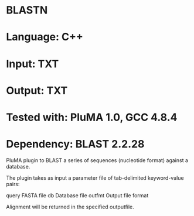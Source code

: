 # BLASTN
# Language: C++
# Input: TXT
# Output: TXT
# Tested with: PluMA 1.0, GCC 4.8.4
# Dependency: BLAST 2.2.28

PluMA plugin to BLAST a series of sequences (nucleotide format)
against a database. 

The plugin takes as input a parameter file of tab-delimited keyword-value
pairs:

query	FASTA file
db	Database file
outfmt	Output file format

Alignment will be returned in the specified outputfile.
